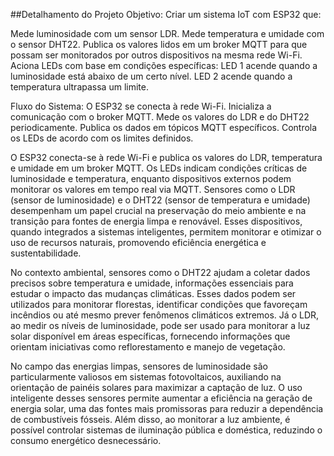 ##Detalhamento do Projeto
Objetivo:
Criar um sistema IoT com ESP32 que:

Mede luminosidade com um sensor LDR.
Mede temperatura e umidade com o sensor DHT22.
Publica os valores lidos em um broker MQTT para que possam ser monitorados por outros dispositivos na mesma rede Wi-Fi.
Aciona LEDs com base em condições específicas:
LED 1 acende quando a luminosidade está abaixo de um certo nível.
LED 2 acende quando a temperatura ultrapassa um limite.

Fluxo do Sistema:
O ESP32 se conecta à rede Wi-Fi.
Inicializa a comunicação com o broker MQTT.
Mede os valores do LDR e do DHT22 periodicamente.
Publica os dados em tópicos MQTT específicos.
Controla os LEDs de acordo com os limites definidos.

O ESP32 conecta-se à rede Wi-Fi e publica os valores do LDR, temperatura e umidade em um broker MQTT. 
Os LEDs indicam condições críticas de luminosidade e temperatura, enquanto dispositivos externos podem monitorar os valores em tempo real via MQTT.
Sensores como o LDR (sensor de luminosidade) e o DHT22 (sensor de temperatura e umidade) desempenham um papel crucial na preservação do meio ambiente e na transição para fontes de energia limpa e renovável. Esses dispositivos, quando integrados a sistemas inteligentes, permitem monitorar e otimizar o uso de recursos naturais, promovendo eficiência energética e sustentabilidade.

No contexto ambiental, sensores como o DHT22 ajudam a coletar dados precisos sobre temperatura e umidade, informações essenciais para estudar o impacto das mudanças climáticas. Esses dados podem ser utilizados para monitorar florestas, identificar condições que favoreçam incêndios ou até mesmo prever fenômenos climáticos extremos. Já o LDR, ao medir os níveis de luminosidade, pode ser usado para monitorar a luz solar disponível em áreas específicas, fornecendo informações que orientam iniciativas como reflorestamento e manejo de vegetação.

No campo das energias limpas, sensores de luminosidade são particularmente valiosos em sistemas fotovoltaicos, auxiliando na orientação de painéis solares para maximizar a captação de luz. O uso inteligente desses sensores permite aumentar a eficiência na geração de energia solar, uma das fontes mais promissoras para reduzir a dependência de combustíveis fósseis. Além disso, ao monitorar a luz ambiente, é possível controlar sistemas de iluminação pública e doméstica, reduzindo o consumo energético desnecessário.
